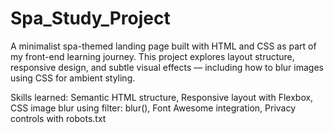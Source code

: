 # Spa_Study_Project
A minimalist spa-themed landing page built with HTML and CSS as part of my front-end learning journey. This project explores layout structure, responsive design, and subtle visual effects — including how to blur images using CSS for ambient styling.

Skills learned:
Semantic HTML structure,
Responsive layout with Flexbox,
CSS image blur using filter: blur(),
Font Awesome integration,
Privacy controls with robots.txt
